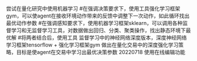 尝试在量化研究中使用机器学习
#在强调决策要求下，使用工具强化学习框架gym，可以使agent在接收环境动作带来的反馈中调整下一次动作，如此循环找出最优动作参数
#在强调感知要求下，使用机器学习框架sklearn，可以调用各种监督学习和无监督学习工具，对数据做出回归、分类、聚类操作，找出静态环境下最优解
#将两者结合后，使用工具 监督学习中的神经网络深度版本，深度神经网络学习框架tensorflow  + 强化学习框架gym 做出在量化交易中的深度强化学习策略，目标是使agent在交易中学习出最优决策参数
20220718
使用在线编辑功能